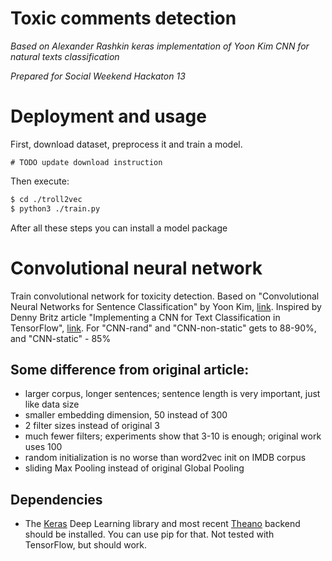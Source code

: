 # Toxic comments detection

*Based on Alexander Rashkin keras implementation of Yoon Kim CNN for natural texts classification*

*Prepared for Social Weekend Hackaton 13*

# Deployment and usage

First, download dataset, preprocess it and train a model.

```
# TODO update download instruction
```

Then execute:
```bash
$ cd ./troll2vec
$ python3 ./train.py
```

After all these steps you can install a model package

# Convolutional neural network

Train convolutional network for toxicity detection. Based on "Convolutional Neural Networks for Sentence Classification" by Yoon Kim, [link](http://arxiv.org/pdf/1408.5882v2.pdf). Inspired by Denny Britz article "Implementing a CNN for Text Classification in TensorFlow", [link](http://www.wildml.com/2015/12/implementing-a-cnn-for-text-classification-in-tensorflow/).
For "CNN-rand" and "CNN-non-static" gets to 88-90%, and "CNN-static" - 85%

## Some difference from original article:
* larger corpus, longer sentences; sentence length is very important, just like data size
* smaller embedding dimension, 50 instead of 300
* 2 filter sizes instead of original 3
* much fewer filters; experiments show that 3-10 is enough; original work uses 100
* random initialization is no worse than word2vec init on IMDB corpus
* sliding Max Pooling instead of original Global Pooling

## Dependencies

* The [Keras](http://keras.io/) Deep Learning library and most recent [Theano](http://deeplearning.net/software/theano/install.html#install) backend should be installed. You can use pip for that. 
Not tested with TensorFlow, but should work.
